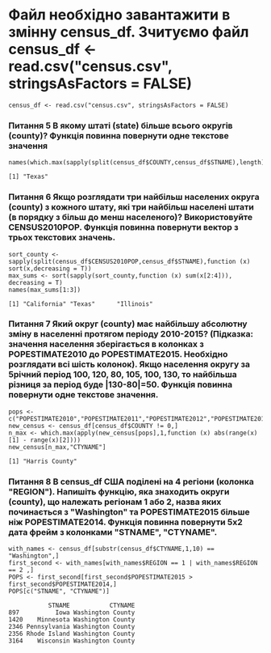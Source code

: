 # Файл необхідно завантажити в змінну census_df. Зчитуємо файл census_df <- read.csv("census.csv", stringsAsFactors = FALSE)
```{r}
census_df <- read.csv("census.csv", stringsAsFactors = FALSE)
```
### Питання 5 В якому штаті (state) більше всього округів (county)? Функція повинна повернути одне текстове значення
```{r}
names(which.max(sapply(split(census_df$COUNTY,census_df$STNAME),length)))

[1] "Texas"
```
### Питання 6 Якщо розглядати три найбільш населених округа (county) з кожного штату, які три найбільш населені штати (в порядку з більш до менш населеного)? Використовуйте CENSUS2010POP. Функція повинна повернути вектор з трьох текстових значень.
```{r}
sort_county <- sapply(split(census_df$CENSUS2010POP,census_df$STNAME),function (x) sort(x,decreasing = T))
max_sums <- sort(sapply(sort_county,function (x) sum(x[2:4])), decreasing = T)
names(max_sums[1:3])

[1] "California" "Texas"      "Illinois"  
```
### Питання 7 Який округ (county) має найбільшу абсолютну зміну в населенні протягом періоду 2010-2015? (Підказка: значення населення зберігається в колонках з POPESTIMATE2010 до POPESTIMATE2015. Необхідно розглядати всі шість колонок). Якщо населення округу за 5річний період 100, 120, 80, 105, 100, 130, то найбільша різниця за період буде |130-80|=50. Функція повинна повернути одне текстове значення.
```{r}
pops <- c("POPESTIMATE2010","POPESTIMATE2011","POPESTIMATE2012","POPESTIMATE2013","POPESTIMATE2014","POPESTIMATE2015")
new_census <- census_df[census_df$COUNTY != 0,]
n_max <- which.max(apply(new_census[pops],1,function (x) abs(range(x)[1] - range(x)[2])))
new_census[n_max,"CTYNAME"]

[1] "Harris County"
```
### Питання 8 В census_df США поділені на 4 регіони (колонка "REGION"). Напишіть функцію, яка знаходить округи (county), що належать регіонам 1 або 2, назва яких починається з "Washington" та POPESTIMATE2015 більше ніж POPESTIMATE2014. Функція повинна повернути 5х2 дата фрейм з колонками "STNAME", "CTYNAME".
```{r}
with_names <- census_df[substr(census_df$CTYNAME,1,10) == "Washington",]
first_second <- with_names[with_names$REGION == 1 | with_names$REGION == 2 ,]
POPS <- first_second[first_second$POPESTIMATE2015 > first_second$POPESTIMATE2014,]
POPS[c("STNAME", "CTYNAME")]

           STNAME           CTYNAME
897          Iowa Washington County
1420    Minnesota Washington County
2346 Pennsylvania Washington County
2356 Rhode Island Washington County
3164    Wisconsin Washington County
```
